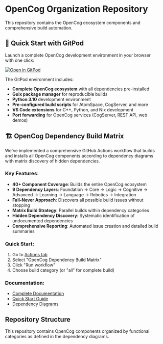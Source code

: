 # OpenCog Organization Repository

This repository contains the OpenCog ecosystem components and comprehensive build automation.

## 🚀 Quick Start with GitPod

Launch a complete OpenCog development environment in your browser with one click:

[![Open in GitPod](https://gitpod.io/button/open-in-gitpod.svg)](https://gitpod.io/#https://github.com/OpenCoq/opencog-org)

The GitPod environment includes:
- **Complete OpenCog ecosystem** with all dependencies pre-installed
- **Guix package manager** for reproducible builds  
- **Python 3.10** development environment
- **Pre-configured build scripts** for AtomSpace, CogServer, and more
- **VS Code extensions** for C++, Python, and Nix development
- **Port forwarding** for OpenCog services (CogServer, REST API, web demos)

## 🏗️ OpenCog Dependency Build Matrix

We've implemented a comprehensive GitHub Actions workflow that builds and installs all OpenCog components according to dependency diagrams with matrix discovery of hidden dependencies.

### Key Features:
- **40+ Component Coverage**: Builds the entire OpenCog ecosystem
- **9 Dependency Layers**: Foundation → Core → Logic → Cognitive → Advanced → Learning → Language → Robotics → Integration  
- **Fail-Never Approach**: Discovers all possible build issues without stopping
- **Matrix Build Strategy**: Parallel builds within dependency categories
- **Hidden Dependency Discovery**: Systematic identification of undocumented dependencies
- **Comprehensive Reporting**: Automated issue creation and detailed build summaries

### Quick Start:
1. Go to [Actions tab](../../actions)
2. Select "OpenCog Dependency Build Matrix"
3. Click "Run workflow"
4. Choose build category (or "all" for complete build)

### Documentation:
- [Complete Documentation](docs/OPENCOG_DEPENDENCY_BUILD.md)
- [Quick Start Guide](docs/QUICK_START_GUIDE.md)
- [Dependency Diagrams](MERMAID_DIAGRAMS.md)

## Repository Structure

This repository contains OpenCog components organized by functional categories as defined in the dependency diagrams.
